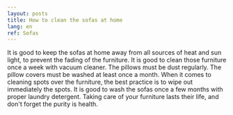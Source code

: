 ```yaml
---
layout: posts
title: How to clean the sofas at home
lang: en
ref: Sofas
---
```


It is good to keep the sofas at home away from all sources of heat and sun light, to prevent the fading of the furniture. It is good to clean those furniture once a week with vacuum cleaner. The pillows must be dust regularly. The pillow covers must be washed at least once a month.
When it comes to cleaning spots over the furniture, the best practice is to wipe out immediately the spots. It is good to wash the sofas once a few months with proper laundry detergent.
Taking care of your furniture lasts their life, and don't forget the purity is health.